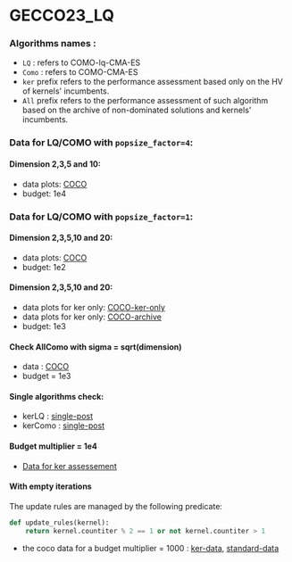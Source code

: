 # GECCO23_LQ


### Algorithms names :
- `LQ` : refers to COMO-lq-CMA-ES
- `Como` : refers to COMO-CMA-ES
- `ker` prefix refers to the performance assessment based only on the HV of kernels' incumbents.
- `All` prefix refers to the performance assessment of such algorithm based on the archive of non-dominated solutions and kernels' incumbents.
### Data for LQ/COMO with `popsize_factor=4`:
#### Dimension 2,3,5 and 10:
- data plots: [COCO](P4K10\MUTLI_DIM\index.html)
- budget: 1e4
### Data for LQ/COMO with `popsize_factor=1`:
#### Dimension 2,3,5,10 and 20:
- data plots: [COCO](data_1\index.html)
- budget: 1e2

#### Dimension 2,3,5,10 and 20:
- data plots for ker only: [COCO-ker-only](budget-1000-D\data_ker_only\index.html)
- data plots for ker only: [COCO-archive](budget-1000-D\data_All\index.html)
- budget: 1e3

#### Check AllComo with sigma = sqrt(dimension)
- data : [COCO](check)
- budget = 1e3

#### Single algorithms check:
- kerLQ : [single-post](data_kerLQ/index.html)
- kerComo : [single-post](data_KerComo/index.html)

#### Budget multiplier = 1e4
- [Data for ker assessement](data_ker_1e4/index.html)

#### With empty iterations

The update rules are managed by the following predicate:

```python
def update_rules(kernel):
    return kernel.countiter % 2 == 1 or not kernel.countiter > 1
```
- the coco data for a budget multiplier = 1000 : [ker-data](./data-ex-ker-b1000/kerLQ_LQ-sk_COMO-/index.html), [standard-data](./data-ex-all-b1000/AllLQ_AllLQ_COMO-/index.html)